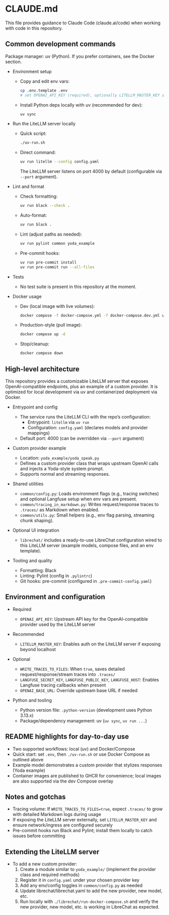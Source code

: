 # CLAUDE.md

This file provides guidance to Claude Code (claude.ai/code) when working with code in this repository.

## Common development commands

Package manager: uv (Python). If you prefer containers, see the Docker section.

- Environment setup
  - Copy and edit env vars:
    ```bash
    cp .env.template .env
    # set OPENAI_API_KEY (required), optionally LITELLM_MASTER_KEY and Langfuse vars
    ```
  - Install Python deps locally with uv (recommended for dev):
    ```bash
    uv sync
    ```

- Run the LiteLLM server locally
  - Quick script:
    ```bash
    ./uv-run.sh
    ```
  - Direct command:
    ```bash
    uv run litellm --config config.yaml
    ```
    The LiteLLM server listens on port 4000 by default (configurable via `--port` argument).

- Lint and format
  - Check formatting:
    ```bash
    uv run black --check .
    ```
  - Auto-format:
    ```bash
    uv run black .
    ```
  - Lint (adjust paths as needed):
    ```bash
    uv run pylint common yoda_example
    ```
  - Pre-commit hooks:
    ```bash
    uv run pre-commit install
    uv run pre-commit run --all-files
    ```

- Tests
  - No test suite is present in this repository at the moment.

- Docker usage
  - Dev (local image with live volumes):
    ```bash
    docker compose -f docker-compose.yml -f docker-compose.dev.yml up --build
    ```
  - Production-style (pull image):
    ```bash
    docker compose up -d
    ```
  - Stop/cleanup:
    ```bash
    docker compose down
    ```

## High-level architecture

This repository provides a customizable LiteLLM server that exposes OpenAI-compatible endpoints, plus an example of a custom provider. It is optimized for local development via uv and containerized deployment via Docker.

- Entrypoint and config
  - The service runs the LiteLLM CLI with the repo’s configuration:
    - Entrypoint: `litellm` via `uv run`
    - Configuration: `config.yaml` (declares models and provider mappings)
  - Default port: 4000 (can be overridden via `--port` argument)

- Custom provider example
  - Location: `yoda_example/yoda_speak.py`
  - Defines a custom provider class that wraps upstream OpenAI calls and injects a Yoda-style system prompt.
  - Supports normal and streaming responses.

- Shared utilities
  - `common/config.py`: Loads environment flags (e.g., tracing switches) and optional Langfuse setup when env vars are present.
  - `common/tracing_in_markdown.py`: Writes request/response traces to `.traces/` as Markdown when enabled.
  - `common/utils.py`: Small helpers (e.g., env flag parsing, streaming chunk shaping).

- Optional UI integration
  - `librechat/` includes a ready-to-use LibreChat configuration wired to this LiteLLM server (example models, compose files, and an env template).

- Tooling and quality
  - Formatting: Black
  - Linting: Pylint (config in `.pylintrc`)
  - Git hooks: pre-commit (configured in `.pre-commit-config.yaml`)

## Environment and configuration

- Required
  - `OPENAI_API_KEY`: Upstream API key for the OpenAI-compatible provider used by the LiteLLM server

- Recommended
  - `LITELLM_MASTER_KEY`: Enables auth on the LiteLLM server if exposing beyond localhost

- Optional
  - `WRITE_TRACES_TO_FILES`: When `true`, saves detailed request/response/stream traces into `.traces/`
  - `LANGFUSE_SECRET_KEY`, `LANGFUSE_PUBLIC_KEY`, `LANGFUSE_HOST`: Enables Langfuse tracing callbacks when present
  - `OPENAI_BASE_URL`: Override upstream base URL if needed

- Python and tooling
  - Python version file: `.python-version` (development uses Python 3.13.x)
  - Package/dependency management: uv (`uv sync`, `uv run ...`)

## README highlights for day-to-day use

- Two supported workflows: local (uv) and Docker/Compose
- Quick start: set `.env`, then `./uv-run.sh` or use Docker Compose as outlined above
- Example model demonstrates a custom provider that stylizes responses (Yoda example)
- Container images are published to GHCR for convenience; local images are also supported via the dev Compose overlay

## Notes and gotchas

- Tracing volume: If `WRITE_TRACES_TO_FILES=true`, expect `.traces/` to grow with detailed Markdown logs during usage
- If exposing the LiteLLM server externally, set `LITELLM_MASTER_KEY` and ensure network/ingress are configured securely
- Pre-commit hooks run Black and Pylint; install them locally to catch issues before committing

## Extending the LiteLLM server

- To add a new custom provider:
  1) Create a module similar to `yoda_example/` (implement the provider class and required methods)
  2) Register it in `config.yaml` under your chosen provider key
  3) Add any env/config toggles in `common/config.py` as needed
  4) Update librechat/librechat.yaml to add the new provider, new model, etc.
  5) Run locally with `./librechat/run-docker-compose.sh` and verify the new provider, new model, etc. is working in LibreChat as expected.
